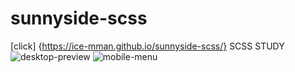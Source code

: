 # sunnyside-scss
[click] {https://ice-mman.github.io/sunnyside-scss/}
SCSS STUDY
![desktop-preview](https://user-images.githubusercontent.com/109246384/189006971-d3ad2e65-dca9-449c-ae5f-08240f05a055.jpg)
![mobile-menu](https://user-images.githubusercontent.com/109246384/189006973-9b21db29-e606-447c-9172-5ccd03db61c0.jpg)

